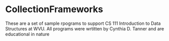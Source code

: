 # CollectionFrameworks
These are a set of sample rpograms to support CS 111 Introduction to Data Structures at WVU. All programs were wrtitten by Cynthia D. Tanner and are educational in nature
